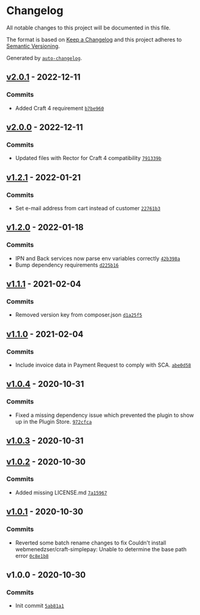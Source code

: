 # Changelog

All notable changes to this project will be documented in this file.

The format is based on [Keep a Changelog](https://keepachangelog.com/en/1.0.0/)
and this project adheres to [Semantic Versioning](https://semver.org/spec/v2.0.0.html).

Generated by [`auto-changelog`](https://github.com/CookPete/auto-changelog).

## [v2.0.1](https://github.com/webmenedzser/craft-simplepay/compare/v2.0.0...v2.0.1) - 2022-12-11

### Commits

- Added Craft 4 requirement [`b7be960`](https://github.com/webmenedzser/craft-simplepay/commit/b7be9608a7bd67dce9cc70b5d23bbdce89a59bc4)

## [v2.0.0](https://github.com/webmenedzser/craft-simplepay/compare/v1.2.1...v2.0.0) - 2022-12-11

### Commits

- Updated files with Rector for Craft 4 compatibility [`791339b`](https://github.com/webmenedzser/craft-simplepay/commit/791339b5dfe1956dc0de59d542247af3f97d354f)

## [v1.2.1](https://github.com/webmenedzser/craft-simplepay/compare/v1.2.0...v1.2.1) - 2022-01-21

### Commits

- Set e-mail address from cart instead of customer [`22761b3`](https://github.com/webmenedzser/craft-simplepay/commit/22761b3e4caa87ef08b63ea903c950a6b2f4b33c)

## [v1.2.0](https://github.com/webmenedzser/craft-simplepay/compare/v1.1.1...v1.2.0) - 2022-01-18

### Commits

- IPN and Back services now parse env variables correctly [`42b398a`](https://github.com/webmenedzser/craft-simplepay/commit/42b398a3b1f72d11f62fb5c52aa242553a3ebf95)
- Bump dependency requirements [`d225b16`](https://github.com/webmenedzser/craft-simplepay/commit/d225b163d5c6c1f37161b3880478eb0af73f1a1b)

## [v1.1.1](https://github.com/webmenedzser/craft-simplepay/compare/v1.1.0...v1.1.1) - 2021-02-04

### Commits

- Removed version key from composer.json [`d1a25f5`](https://github.com/webmenedzser/craft-simplepay/commit/d1a25f52bc8d336b2e0fd874f4d03067ddc1e827)

## [v1.1.0](https://github.com/webmenedzser/craft-simplepay/compare/v1.0.4...v1.1.0) - 2021-02-04

### Commits

- Include invoice data in Payment Request to comply with SCA. [`abe0d58`](https://github.com/webmenedzser/craft-simplepay/commit/abe0d584bb1ce908e756e57e06085d0490117804)

## [v1.0.4](https://github.com/webmenedzser/craft-simplepay/compare/v1.0.3...v1.0.4) - 2020-10-31

### Commits

- Fixed a missing dependency issue which prevented the plugin to show up in the Plugin Store. [`972cfca`](https://github.com/webmenedzser/craft-simplepay/commit/972cfcac06f10cae57da38fe1cf5474f396ab48d)

## [v1.0.3](https://github.com/webmenedzser/craft-simplepay/compare/v1.0.2...v1.0.3) - 2020-10-31

## [v1.0.2](https://github.com/webmenedzser/craft-simplepay/compare/v1.0.1...v1.0.2) - 2020-10-30

### Commits

- Added missing LICENSE.md [`7a15967`](https://github.com/webmenedzser/craft-simplepay/commit/7a15967b403878e29264215c99765673edc015cd)

## [v1.0.1](https://github.com/webmenedzser/craft-simplepay/compare/v1.0.0...v1.0.1) - 2020-10-30

### Commits

- Reverted some batch rename changes to fix Couldn't install webmenedzser/craft-simplepay: Unable to determine the base path error [`0c8e1b8`](https://github.com/webmenedzser/craft-simplepay/commit/0c8e1b8825f8cd5914b38b85698fe550b09bfc7d)

## v1.0.0 - 2020-10-30

### Commits

- Init commit [`5ab81a1`](https://github.com/webmenedzser/craft-simplepay/commit/5ab81a1dcd3496da6cb901e6c5d62bdc05b31bc0)
